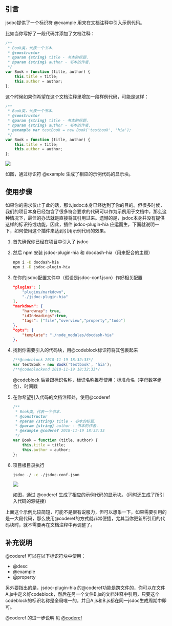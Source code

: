 ## 引言

jsdoc提供了一个标识符 @example 用来在文档注释中引入示例代码。

比如当你写好了一段代码并添加了文档注释：
```js
/**
 * Book类，代表一个书本.
 * @constructor
 * @param {string} title - 书本的标题.
 * @param {string} author - 书本的作者.
 */
var Book = function (title, author) {
    this.title = title;
    this.author = author;
};
```

这个时候如果你希望在这个文档注释里增加一段样例代码，可能是这样：

```js
/**
 * Book类，代表一个书本.
 * @constructor
 * @param {string} title - 书本的标题.
 * @param {string} author - 书本的作者.
 * @example var testBook = new Book('testbook', 'hia');
 */
var Book = function (title, author) {
    this.title = title;
    this.author = author;
};
```

<img src="http://hia.g56.me/hia-utils/jsdoc-plugin-hia/img/capture1.png">

如图，通过标识符 @example 生成了相应的示例代码的显示块。

## 使用步骤

如果你的需求仅止于此的话，那么jsdoc本身已经达到了你的目的。但很多时候，我们的项目本身已经包含了很多符合要求的代码可以作为示例用于文档中，那么这种情况下，最佳的办法就是直接将其引用过来。遗憾的是，jsdoc本身并没有提供这样的标识符或功能，因此，插件 jsdoc-plugin-hia 应运而生，下面就说明一下，如何使用这个插件来达到引用示例代码的效果。

1. 首先确保你已经在项目中引入了 jsdoc
1. 然后 npm 安装 jsdoc-plugin-hia 和 docdash-hia（用来配合的主题）
    ```bash
    npm i -D docdash-hia
    npm i -D jsdoc-plugin-hia
    ```
1. 在你的jsdoc配置文件中（假设是jsdoc-conf.json）作好相关配置
    ```json
    "plugins": [
        "plugins/markdown",
        "./jsdoc-plugin-hia"
    ],
    "markdown": {
        "hardwrap": true,
        "idInHeadings":true,
        "tags": ["file","overview","property","todo"]
    },
    "opts": {
        "template": "./node_modules/docdash-hia"
    },
    ```
1. 找到你需要引入的代码块，用@codeblock标识符将其包裹起来
    ```js
    /**@codeblock 2018-11-19 18:32:33*/
    var testBook = new Book('testbook', 'hia');
    /**@codeblockend 2018-11-19 18:32:33*/
    ```
    @codeblock 后紧跟标识名称，标识名称推荐使用：标准命名（字母数字组合）、时间戳
1. 在你希望引入代码的文档注释处，使用@coderef
    ```js
    /**
     * Book类，代表一个书本.
     * @constructor
     * @param {string} title - 书本的标题.
     * @param {string} author - 书本的作者.
     * @example @coderef 2018-11-19 18:32:33
     */
    var Book = function (title, author) {
        this.title = title;
        this.author = author;
    };
    ```
1. 项目根目录执行
    ```bash
    jsdoc ./ -c ./jsdoc-conf.json
    ```
    <img src="http://hia.g56.me/hia-utils/jsdoc-plugin-hia/img/capture2.png">

    如图，通过 @coderef 生成了相应的示例代码的显示块。（同时还生成了所引入代码的源链接）

上面这个示例比较简短，可能不是很有说服力，但可以想象一下，如果需要引用的是一大段代码，那么使用@coderef的方式就非常便捷，尤其当你更新所引用的代码块时，就不需要再在文档注释中再调整了。

## 补充说明

@coderef 可以在以下标识符块中使用：
- @desc
- @example
- @property

另外要指出的是，jsdoc-plugin-hia 的@coderef功能是跨文件的，你可以在文件A.js中定义好codeblock，然后在另一个文件B.js的文档注释中引用，只要这个codeblock的标识名称是全局唯一的，并且A.js和B.js都在同一jsdoc生成周期中即可。

@coderef 的进一步说明 见 [@coderef](annotation.md#coderef)